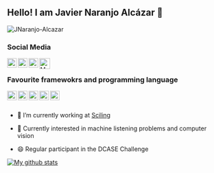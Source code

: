 ## Hello! I am Javier Naranjo Alcázar 👋

<p align="left"> <img src="https://komarev.com/ghpvc/?username=JNaranjo-Alcazar&label=Views&color=orange&style=plastic" alt="JNaranjo-Alcazar" /> </p>

<h3>Social Media</h3>

<a href="https://www.linkedin.com/in/javier-naranjo-alc%C3%A1zar-87074a154//">
  <img align="left" alt="My LinkedIn" width="22px" src="https://cdn.jsdelivr.net/npm/simple-icons@v3/icons/linkedin.svg" />
</a>
<a href="https://scholar.google.es/citations?user=fLrdBUAAAAAJ&hl=es">
  <img align="left" alt="My Google Scholar profile" width="22px" src="https://cdn.jsdelivr.net/npm/simple-icons@v3/icons/googlescholar.svg" />
</a>
<a href="https://github.com/Machine-Listeners-Valencia">
  <img align="left" alt="My Organization GitHub profile" width="22px" src="https://cdn.jsdelivr.net/npm/simple-icons@v3/icons/github.svg" />
</a>
<a href="https://roderic.uv.es/handle/10550/77168">
  <img align="left" alt="My Doctoral Thesis" width="25px" src="https://icons.iconarchive.com/icons/iconsmind/outline/512/Student-Hat-icon.png" />
</a>

<br/>

<h3>Favourite framewokrs and programming language</h3>
<a href="https://www.python.org/">
  <img align="left" alt="Pỳthon" width="22px" src="https://cdn.jsdelivr.net/npm/simple-icons@v3/icons/python.svg" />
</a>
<a href="https://keras.io/">
  <img align="left" alt="Keras" width="22px" src="https://cdn.jsdelivr.net/npm/simple-icons@v3/icons/keras.svg" />
</a>
<a href="https://www.tensorflow.org/">
  <img align="left" alt="Tensorflow" width="22px" src="https://cdn.jsdelivr.net/npm/simple-icons@v3/icons/tensorflow.svg" />
</a>
<a href="https://pytorch.org/">
  <img align="left" alt="Pytorch" width="22px" src="https://cdn.jsdelivr.net/npm/simple-icons@v3/icons/pytorch.svg" />
</a>
<a href="https://www.jetbrains.com/pycharm/">
  <img align="left" alt="PyCharm" width="22px" src="https://cdn.jsdelivr.net/npm/simple-icons@v3/icons/pycharm.svg" />
</a>





<br/>
<br/>

- 🔭 I’m currently working at [Sciling](https://sciling.com/?lang=en)
-  <p>&#129488; Currently interested in machine listening problems and computer vision </p>
- <p>&#128516; Regular participant in the DCASE Challenge</p> 
 
<a href="https://github.com/JNaranjo-Alcazar">
 <img align="center" src="https://github-readme-stats.vercel.app/api?username=JNaranjo-Alcazar&show_icons=true&theme=dark&line_height=27" alt="My github stats"/>
</a>
